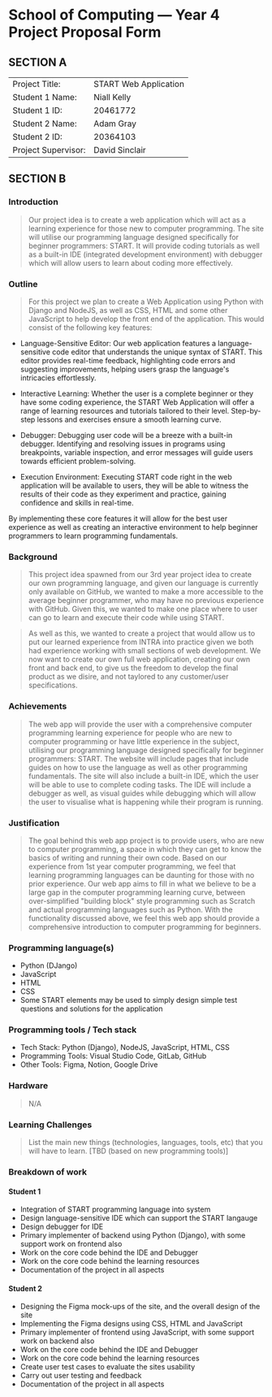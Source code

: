 # School of Computing &mdash; Year 4 Project Proposal Form


## SECTION A

|                     |                       |
|---------------------|-----------------------|
|Project Title:       | START Web Application |
|Student 1 Name:      | Niall Kelly           |
|Student 1 ID:        | 20461772              |
|Student 2 Name:      | Adam Gray             |
|Student 2 ID:        | 20364103              |
|Project Supervisor:  | David Sinclair        |


## SECTION B


### Introduction

> Our project idea is to create a web application which will act as a learning experience for those new to computer programming. The site will utilise our programming language designed specifically for beginner programmers: START. It will provide coding tutorials as well as a built-in IDE (integrated development environment) with debugger which will allow users to learn about coding more effectively.

### Outline

> For this project we plan to create a Web Application using Python with Django and NodeJS, as well as CSS, HTML and some other JavaScript to help develop the front end of the application. This would consist of the following key features:

* Language-Sensitive Editor: Our web application features a language-sensitive code editor that understands the unique syntax of START. This editor provides real-time feedback, highlighting code errors and suggesting improvements, helping users grasp the language's intricacies effortlessly.

* Interactive Learning: Whether the user is a complete beginner or they have some coding experience, the START Web Application will offer a range of learning resources and tutorials tailored to their level. Step-by-step lessons and exercises ensure a smooth learning curve.

* Debugger: Debugging user code will be a breeze with a built-in debugger. Identifying and resolving issues in programs using breakpoints, variable inspection, and error messages will guide users towards efficient problem-solving.

* Execution Environment: Executing START code right in the web application will be available to users, they will be able to witness the results of their code as they experiment and practice, gaining confidence and skills in real-time.

By implementing these core features it will allow for the best user experience as well as creating an interactive environment to help beginner programmers to learn programming fundamentals.

### Background

> This project idea spawned from our 3rd year project idea to create our own programming language, and given our language is currently only available on GitHub, we wanted to make a more accessible to the average beginner programmer, who may have no previous experience with GitHub. Given this, we wanted to make one place where to user can go to learn and execute their code while using START.

> As well as this, we wanted to create a project that would allow us to put our learned experience from INTRA into practice given we both had experience working with small sections of web development. We now want to create our own full web application, creating our own front and back end, to give us the freedom to develop the final product as we disire, and not taylored to any customer/user specifications.

### Achievements

> The web app will provide the user with a comprehensive computer programming learning experience for people who are new to computer programming or have little experience in the subject, utilising our programming language designed specifically for beginner programmers: START. The website will include pages that include guides on how to use the language as well as other programming fundamentals. The site will also include a built-in IDE, which the user will be able to use to complete coding tasks. The IDE will include a debugger as well, as visual guides while debugging which will allow the user to visualise what is happening while their program is running.

### Justification

> The goal behind this web app project is to provide users, who are new to computer programming, a space in which they can get to know the basics of writing and running their own code. Based on our experience from 1st year computer programming, we feel that learning programming languages can be daunting for those with no prior experience. Our web app aims to fill in what we believe to be a large gap in the computer programming learning curve, between over-simplified "building block" style programming such as Scratch and actual programming languages such as Python. With the functionality discussed above, we feel this web app should provide a comprehensive introduction to computer programming for beginners. 

### Programming language(s)

* Python (DJango)
* JavaScript
* HTML
* CSS
* Some START elements may be used to simply design simple test questions and solutions for the application

### Programming tools / Tech stack

* Tech Stack: Python (Django), NodeJS, JavaScript, HTML, CSS
* Programming Tools: Visual Studio Code, GitLab, GitHub
* Other Tools: Figma, Notion, Google Drive

### Hardware

> N/A

### Learning Challenges

> List the main new things (technologies, languages, tools, etc) that you will have to learn. [TBD (based on new programming tools)]

### Breakdown of work

#### Student 1

* Integration of START programming language into system
* Design language-sensitive IDE which can support the START langauge
* Design debugger for IDE 
* Primary implementer of backend using Python (Django), with some support work on frontend also
* Work on the core code behind the IDE and Debugger
* Work on the core code behind the learning resources
* Documentation of the project in all aspects

#### Student 2

* Designing the Figma mock-ups of the site, and the overall design of the site
* Implementing the Figma designs using CSS, HTML and JavaScript
* Primary implementer of frontend using JavaScript, with some support work on backend also
* Work on the core code behind the IDE and Debugger
* Work on the core code behind the learning resources
* Create user test cases to evaluate the sites usability
* Carry out user testing and feedback
* Documentation of the project in all aspects